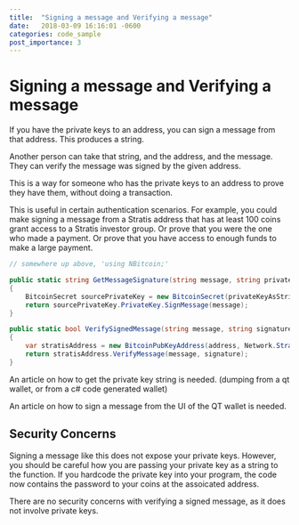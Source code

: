```yaml
---
title:  "Signing a message and Verifying a message"
date:   2018-03-09 16:16:01 -0600
categories: code_sample
post_importance: 3
---
```


# Signing a message and Verifying a message

If you have the private keys to an address, you can sign a message from that address. This produces a string.

Another person can take that string, and the address, and the message. They can verify the message was signed by the given address.

This is a way for someone who has the private keys to an address to prove they have them, without doing a transaction.

This is useful in certain authentication scenarios. For example, you could make signing a message from a Stratis address that has at least 100 coins grant access to a Stratis investor group. Or prove that you were the one who made a payment. Or prove that you have access to enough funds to make a large payment.

```cs
// somewhere up above, 'using NBitcoin;'

public static string GetMessageSignature(string message, string privateKeyAsString)
{
    BitcoinSecret sourcePrivateKey = new BitcoinSecret(privateKeyAsString, Network.StratisMain);
    return sourcePrivateKey.PrivateKey.SignMessage(message);
}

public static bool VerifySignedMessage(string message, string signature, string address)
{
    var stratisAddress = new BitcoinPubKeyAddress(address, Network.StratisMain);
    return stratisAddress.VerifyMessage(message, signature);
}
```

An article on how to get the private key string is needed. (dumping from a qt wallet, or from a c# code generated wallet)

An article on how to sign a message from the UI of the QT wallet is needed.

## Security Concerns

Signing a message like this does not expose your private keys. However, you should be careful how you are passing your private key as a string to the function. If you hardcode the private key into your program, the code now contains the password to your coins at the assoicated address.

There are no security concerns with verifying a signed message, as it does not involve private keys.